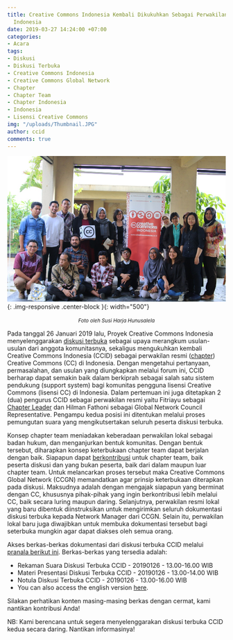 ```yaml
---
title: Creative Commons Indonesia Kembali Dikukuhkan Sebagai Perwakilan Resmi CC di
  Indonesia
date: 2019-03-27 14:24:00 +07:00
categories:
- Acara
tags:
- Diskusi
- Diskusi Terbuka
- Creative Commons Indonesia
- Creative Commons Global Network
- Chapter
- Chapter Team
- Chapter Indonesia
- Indonesia
- Lisensi Creative Commons
img: "/uploads/Thumbnail.JPG"
author: ccid
comments: true
---
```


![Thumbnail.JPG](/uploads/Thumbnail.JPG){: .img-responsive .center-block }{: width="500"}<center><small><i>Foto oleh Susi Harja Hunusalela</i></small></center>

Pada tanggal 26 Januari 2019 lalu, Proyek Creative Commons Indonesia menyelenggarakan [diskusi terbuka](http://creativecommons.or.id/2019/01/diskusi-terbuka-creative-commons-indonesia/) sebagai upaya merangkum usulan-usulan dari anggota komunitasnya, sekaligus mengukuhkan kembali Creative Commons Indonesia (CCID) sebagai perwakilan resmi ([chapter](https://github.com/creativecommons/global-network-strategy/blob/master/docs/Guide_for_creating_a_chapter.md)) Creative Commons (CC) di Indonesia. Dengan mengetahui pertanyaan, permasalahan, dan usulan yang diungkapkan melalui forum ini, CCID berharap dapat semakin baik dalam berkiprah sebagai salah satu sistem pendukung (support system) bagi komunitas pengguna lisensi Creative Commons (lisensi CC) di Indonesia. Dalam pertemuan ini juga ditetapkan 2 (dua) pengurus CCID sebagai perwakilan resmi yaitu Fitriayu sebagai [Chapter Leader](https://github.com/creativecommons/global-network-strategy/blob/master/docs/Role_descriptions_GNC_rep_and_Chapter_lead.md) dan Hilman Fathoni sebagai Global Network Council Representative. Pengampu kedua posisi ini ditentukan melalui proses pemungutan suara yang mengikutsertakan seluruh peserta diskusi terbuka.

Konsep chapter team meniadakan keberadaan perwakilan lokal sebagai badan hukum, dan menganjurkan bentuk komunitas. Dengan bentuk tersebut, diharapkan konsep keterbukaan chapter team dapat berjalan dengan baik. Siapapun dapat [berkontribusi](http://creativecommons.or.id/2017/12/jaringan-global-creative-commons/) untuk chapter team, baik peserta diskusi dan yang bukan peserta, baik dari dalam maupun luar chapter team. Untuk melancarkan proses tersebut maka Creative Commons Global Network (CCGN) memandatkan agar prinsip keterbukaan diterapkan pada diskusi. Maksudnya adalah dengan mengajak siapapun yang berminat dengan CC, khususnya pihak-pihak yang ingin berkontribusi lebih melalui CC, baik secara luring maupun daring. Selanjutnya, perwakilan resmi lokal yang baru dibentuk diinstruksikan untuk mengirimkan seluruh dokumentasi diskusi terbuka kepada Network Manager dari CCGN. Selain itu, perwakilan lokal baru juga diwajibkan untuk membuka dokumentasi tersebut bagi seterbuka mungkin agar dapat diakses oleh semua orang. 

Akses berkas-berkas dokumentasi dari diskusi terbuka CCID melalui [pranala berikut ini](https://drive.google.com/drive/folders/15FV7YcEI1t1KxgK30-wmTOq7VQhbTU_Q?usp=sharing). Berkas-berkas yang tersedia adalah:

* Rekaman Suara Diskusi Terbuka CCID - 20190126 - 13.00-16.00 WIB
* Materi Presentasi Diskusi Terbuka CCID - 20190126 - 13.00-14.00 WIB
* Notula Diskusi Terbuka CCID - 20190126 - 13.00-16.00 WIB
* You can also access the english version [here](https://network.creativecommons.org/chapters/cc-indonesia/).

Silakan perhatikan konten masing-masing berkas dengan cermat, kami nantikan kontribusi Anda!

NB: Kami berencana untuk segera menyelenggarakan diskusi terbuka CCID kedua secara daring. Nantikan informasinya!
